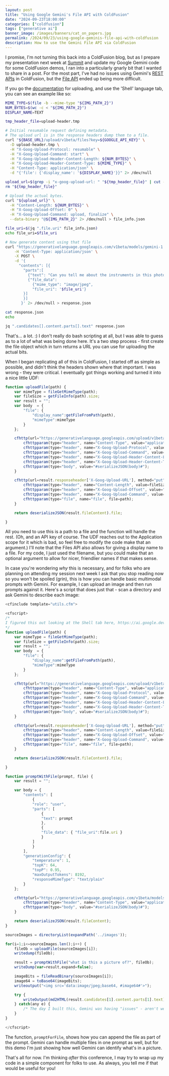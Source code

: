 ```yaml
---
layout: post
title: "Using Google Gemini's File API with ColdFusion"
date: "2024-09-23T18:00:00"
categories: ["coldfusion"]
tags: ["generative ai"]
banner_image: /images/banners/cat_on_papers.jpg
permalink: /2024/09/23/using-google-geminis-file-api-with-coldfusion
description: How to use the Gemini File API via ColdFusion
---
```


I promise, I'm not turning this back into a ColdFusion blog, but as I prepare my presentation next week at [Summit](https://cfsummit.adobeevents.com/) and update my Google Gemini code for some ColdFusion demos, I ran into a particularly gnarly bit that I wanted to share in a post. For the most part, I've had no issues using Gemini's [REST APIs](https://ai.google.dev/api?lang=node) in ColdFusion, but the [File API](https://ai.google.dev/api/files) ended up being more difficult.

If you go the [documentation](https://ai.google.dev/api/files#method:-media.upload) for uploading, and use the 'Shell' language tab, you can see an example like so:

```bash
MIME_TYPE=$(file -b --mime-type "${IMG_PATH_2}")
NUM_BYTES=$(wc -c < "${IMG_PATH_2}")
DISPLAY_NAME=TEXT

tmp_header_file=upload-header.tmp

# Initial resumable request defining metadata.
# The upload url is in the response headers dump them to a file.
curl "${BASE_URL}/upload/v1beta/files?key=${GOOGLE_API_KEY}" \
  -D upload-header.tmp \
  -H "X-Goog-Upload-Protocol: resumable" \
  -H "X-Goog-Upload-Command: start" \
  -H "X-Goog-Upload-Header-Content-Length: ${NUM_BYTES}" \
  -H "X-Goog-Upload-Header-Content-Type: ${MIME_TYPE}" \
  -H "Content-Type: application/json" \
  -d "{'file': {'display_name': '${DISPLAY_NAME}'}}" 2> /dev/null

upload_url=$(grep -i "x-goog-upload-url: " "${tmp_header_file}" | cut -d" " -f2 | tr -d "\r")
rm "${tmp_header_file}"

# Upload the actual bytes.
curl "${upload_url}" \
  -H "Content-Length: ${NUM_BYTES}" \
  -H "X-Goog-Upload-Offset: 0" \
  -H "X-Goog-Upload-Command: upload, finalize" \
  --data-binary "@${IMG_PATH_2}" 2> /dev/null > file_info.json

file_uri=$(jq ".file.uri" file_info.json)
echo file_uri=$file_uri

# Now generate content using that file
curl "https://generativelanguage.googleapis.com/v1beta/models/gemini-1.5-flash:generateContent?key=$GOOGLE_API_KEY" \
    -H 'Content-Type: application/json' \
    -X POST \
    -d '{
      "contents": [{
        "parts":[
          {"text": "Can you tell me about the instruments in this photo?"},
          {"file_data":
            {"mime_type": "image/jpeg", 
            "file_uri": '$file_uri'}
        }]
        }]
       }' 2> /dev/null > response.json

cat response.json
echo

jq ".candidates[].content.parts[].text" response.json
```

That's... a lot. :) I don't really do bash scripting at all, but I was able to guess as to a lot of what was being done here. It's a two step process - first create the file object which in turn returns a URL you can use for uploading the actual bits. 

When I began replicating all of this in ColdFusion, I started off as simple as possible, and didn't think the headers shown where that important. I was wrong - they were critical. I eventually got things working and turned it into a nice little UDF:

```js
function uploadFile(path) {
	var mimeType = fileGetMimeType(path);
	var fileSize = getFileInfo(path).size;
	var result = "";
	var body  = {
		"file": {
			"display_name":getFileFromPath(path),
			"mimeType":mimeType
		}
	};

	cfhttp(url="https://generativelanguage.googleapis.com/upload/v1beta/files?key=#application.GEMINI_API_KEY#", method="post", result="result") {
		cfhttpparam(type="header", name="Content-Type", value="application/json");
		cfhttpparam(type="header", name="X-Goog-Upload-Protocol", value="resumable");
		cfhttpparam(type="header", name="X-Goog-Upload-Command", value="start");
		cfhttpparam(type="header", name="X-Goog-Upload-Header-Content-Length", value=fileSize);
		cfhttpparam(type="header", name="X-Goog-Upload-Header-Content-Type", value=mimeType);
		cfhttpparam(type="body", value="#serializeJSON(body)#");
	}

	cfhttp(url=result.responseheader['X-Goog-Upload-URL'], method="put", result="result") {
		cfhttpparam(type="header", name="Content-Length", value=fileSize);
		cfhttpparam(type="header", name="X-Goog-Upload-Offset", value="0");
		cfhttpparam(type="header", name="X-Goog-Upload-Command", value="upload, finalize");
		cfhttpparam(type="file", name="file", file=path);
	}

	return deserializeJSON(result.fileContent).file;

}
```

All you need to use this is a path to a file and the function will handle the rest. (Oh, and an API key of course. The UDF reaches out to the Application scope for it which is bad, so feel free to modify the code make that an argument.) I'll note that the Files API also allows for giving a display name to a file. For my code, I just used the filename, but you could make that an optional argument to allow for nicer, friendlier names if that makes sense. 

In case you're wondering *why* this is necessary, and for folks who are planning on attending my session next week I ask that you stop reading now so you won't be spoiled (grin), this is how you can handle basic multimodal prompts with Gemini. For example, I can upload an image and then run prompts against it. Here's a script that does just that - scan a directory and ask Gemini to describe each image:

```js
<cfinclude template="utils.cfm">

<cfscript>
/*
I figured this out looking at the Shell tab here, https://ai.google.dev/api/files#File
*/
function uploadFile(path) {
	var mimeType = fileGetMimeType(path);
	var fileSize = getFileInfo(path).size;
	var result = "";
	var body  = {
		"file": {
			"display_name":getFileFromPath(path),
			"mimeType":mimeType
		}
	};

	cfhttp(url="https://generativelanguage.googleapis.com/upload/v1beta/files?key=#application.GEMINI_API_KEY#", method="post", result="result") {
		cfhttpparam(type="header", name="Content-Type", value="application/json");
		cfhttpparam(type="header", name="X-Goog-Upload-Protocol", value="resumable");
		cfhttpparam(type="header", name="X-Goog-Upload-Command", value="start");
		cfhttpparam(type="header", name="X-Goog-Upload-Header-Content-Length", value=fileSize);
		cfhttpparam(type="header", name="X-Goog-Upload-Header-Content-Type", value=mimeType);
		cfhttpparam(type="body", value="#serializeJSON(body)#");
	}

	cfhttp(url=result.responseheader['X-Goog-Upload-URL'], method="put", result="result") {
		cfhttpparam(type="header", name="Content-Length", value=fileSize);
		cfhttpparam(type="header", name="X-Goog-Upload-Offset", value="0");
		cfhttpparam(type="header", name="X-Goog-Upload-Command", value="upload, finalize");
		cfhttpparam(type="file", name="file", file=path);
	}

	return deserializeJSON(result.fileContent).file;

}

function promptWithFile(prompt, file) {
	var result = "";

	var body = {
		"contents": [
			{
			"role": "user",
			"parts": [
				{
				"text": prompt
				},
				{
				"file_data": { "file_uri":file.uri }
				}
			]
			}
		],
		"generationConfig": {
			"temperature": 1,
			"topK": 64,
			"topP": 0.95,
			"maxOutputTokens": 8192,
			"responseMimeType": "text/plain"
		}
	};

	cfhttp(url="https://generativelanguage.googleapis.com/v1beta/models/gemini-1.5-pro:generateContent?key=#application.GEMINI_API_KEY#", method="post", result="result") {
		cfhttpparam(type="header", name="Content-Type", value="application/json");
		cfhttpparam(type="body", value="#serializeJSON(body)#");
	}

	return deserializeJSON(result.fileContent);
}

sourceImages = directoryList(expandPath('../images'));

for(i=1;i<=sourceImages.len();i++) {
	fileOb = uploadFile(sourceImages[i]);
	writedump(fileOb);

	result = promptWithFile("what is this a picture of?", fileOb);
	writeDump(var=result,expand=false);

	imageBits = fileReadBinary(sourceImages[i]);
	image64 = toBase64(imageBits);
	writeoutput("<img src='data:image/jpeg;base64, #image64#'>");

	try {
		writeOutput(md2HTML(result.candidates[1].content.parts[1].text));
	} catch(any e) {
		/* The day I built this, Gemini was having "issues" - aren't we all? */
	}
}

</cfscript>
```

The function, `promptForFile`, shows how you can append the file as part of the prompt. Gemini can handle multiple files in one prompt as well, but for this demo I'm just showing how well Gemini can identify what's in a picture. 

That's all for now. I'm thinking *after* this conference, I may try to wrap up my code in a simple component for folks to use. As always, you tell me if that would be useful for you!
